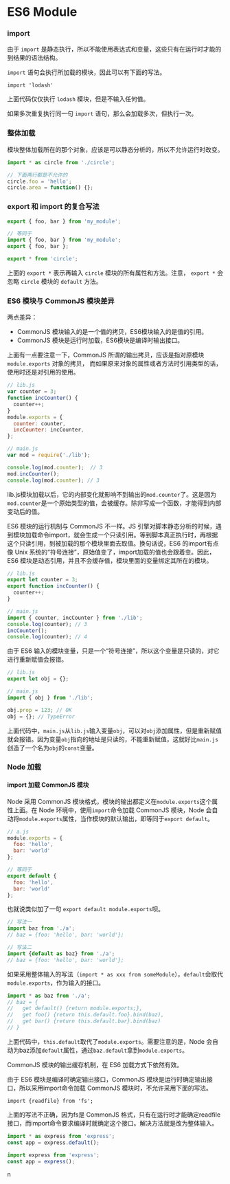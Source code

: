 # ES6 Module

### import

由于 `import` 是静态执行，所以不能使用表达式和变量，这些只有在运行时才能的到结果的语法结构。  

`import` 语句会执行所加载的模块，因此可以有下面的写法。  

`import 'lodash'`  

上面代码仅仅执行 `lodash` 模块，但是不输入任何值。  

如果多次重复执行同一句 `import` 语句，那么会加载多次，但执行一次。  

### 整体加载

模块整体加载所在的那个对象，应该是可以静态分析的，所以不允许运行时改变。  

```javascript
import * as circle from './circle';

// 下面两行都是不允许的
circle.foo = 'hello';
circle.area = function() {};
```  

### export 和 import 的复合写法

```javascript
export { foo, bar } from 'my_module';

// 等同于
import { foo, bar } from 'my_module';
export { foo, bar };
```  

```javascript
export * from 'circle';
```  

上面的 `export *` 表示再输入 `circle` 模块的所有属性和方法。注意， `export *` 会忽略
`circle` 模块的 `default` 方法。  

### ES6 模块与 CommonJS 模块差异

两点差异：  

+ CommonJS 模块输入的是一个值的拷贝，ES6模块输入的是值的引用。  
+ CommonJS 模块是运行时加载，ES6模块是编译时输出接口。  

上面有一点要注意一下，CommonJS 所谓的输出拷贝，应该是指对原模块 `module.exports` 对象的拷贝，
而如果原来对象的属性或者方法时引用类型的话，使用时还是对引用的使用。  

```javascript
// lib.js
var counter = 3;
function incCounter() {
  counter++;
}
module.exports = {
  counter: counter,
  incCounter: incCounter,
};
```  

```javascript
// main.js
var mod = require('./lib');

console.log(mod.counter);  // 3
mod.incCounter();
console.log(mod.counter); // 3  
```  

lib.js模块加载以后，它的内部变化就影响不到输出的`mod.counter`了。这是因为`mod.counter`是一个原始类型的值，会被缓存。除非写成一个函数，才能得到内部变动后的值。  


ES6 模块的运行机制与 CommonJS 不一样。JS 引擎对脚本静态分析的时候，遇到模块加载命令import，就会生成一个只读引用。等到脚本真正执行时，再根据这个只读引用，到被加载的那个模块里面去取值。换句话说，ES6 的import有点像 Unix 系统的“符号连接”，原始值变了，import加载的值也会跟着变。因此，ES6 模块是动态引用，并且不会缓存值，模块里面的变量绑定其所在的模块。   

```javascript
// lib.js
export let counter = 3;
export function incCounter() {
  counter++;
}

// main.js
import { counter, incCounter } from './lib';
console.log(counter); // 3
incCounter();
console.log(counter); // 4
```  

由于 ES6 输入的模块变量，只是一个“符号连接”，所以这个变量是只读的，对它进行重新赋值会报错。  

```javascript
// lib.js
export let obj = {};

// main.js
import { obj } from './lib';

obj.prop = 123; // OK
obj = {}; // TypeError
```  

上面代码中，`main.js`从`lib.js`输入变量`obj`，可以对`obj`添加属性，但是重新赋值就会报错。因为变量`obj`指向的地址是只读的，不能重新赋值，这就好比`main.js`创造了一个名为`obj`的`const`变量。  

### Node 加载

#### import 加载 CommonJS 模块

Node 采用 CommonJS 模块格式，模块的输出都定义在`module.exports`这个属性上面。在 Node 环境中，使用`import`命令加载 CommonJS 模块，Node 会自动将`module.exports`属性，当作模块的默认输出，即等同于`export default`。  

```javascript
// a.js
module.exports = {
  foo: 'hello',
  bar: 'world'
};

// 等同于
export default {
  foo: 'hello',
  bar: 'world'
};
```  

也就说类似加了一句 `export default module.exports`呗。  

```javascript
// 写法一
import baz from './a';
// baz = {foo: 'hello', bar: 'world'};

// 写法二
import {default as baz} from './a';
// baz = {foo: 'hello', bar: 'world'};
```  

如果采用整体输入的写法（`import * as xxx from someModule`），`default`会取代`module.exports`，作为输入的接口。  

```javascript 
import * as baz from './a';
// baz = {
//   get default() {return module.exports;},
//   get foo() {return this.default.foo}.bind(baz),
//   get bar() {return this.default.bar}.bind(baz)
// }
```  

上面代码中，`this.default`取代了`module.exports`。需要注意的是，Node 会自动为baz添加`default`属性，通过`baz.default`拿到`module.exports`。    

CommonJS 模块的输出缓存机制，在 ES6 加载方式下依然有效。   

由于 ES6 模块是编译时确定输出接口，CommonJS 模块是运行时确定输出接口，所以采用import命令加载 CommonJS 模块时，不允许采用下面的写法。  

`import {readfile} from 'fs';`  

上面的写法不正确，因为fs是 CommonJS 格式，只有在运行时才能确定readfile接口，而import命令要求编译时就确定这个接口。解决方法就是改为整体输入。  

```javascript
import * as express from 'express';
const app = express.default();

import express from 'express';
const app = express();
```   
n
